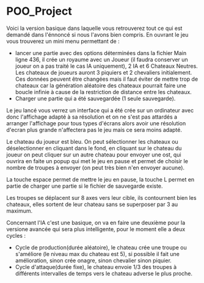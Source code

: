 # POO_Project
Voici la version basique dans laquelle vous retrouverez tout ce qui est demandé dans l'énnoncé si nous l'avons bien compris.
En ouvrant le jeu vous trouverez un mini menu permettant de :
- lancer une partie avec des options déterminées dans la fichier Main ligne 436, il crée un royaume avec un Joueur (il faudra conserver un joueur on a pas traité le cas IA uniquement), 2 IA et 6 Chateaux Neutres. Les chateaux de joueurs auront 3 piquiers et 2 chevaliers initialement. Ces données peuvent être changées mais il faut éviter de mettre trop de chateaux car la génération aléatoire des chateaux pourrait faire une boucle infinie à cause de la restriction de distance entre les chateaux.
- Charger une partie qui a été sauvegardée (1 seule sauvegarde).

Le jeu lancé vous verrez un interface qui a été crée sur un ordinateur avec donc l'affichage adapté à sa résolution et on ne s'est pas attardés a arranger l'affichage pour tous types d'écrans alors avoir une résolution d'ecran plus grande n'affectera pas le jeu mais ce sera moins adapté.

Le chateau du joueur est bleu.
On peut sélectionner les chateaux ou déselectionner en cliquant dans le fond, en cliquant sur le chateau du joueur on peut cliquer sur un autre chateau pour envoyer une ost, qui ouvrira en faite un popup qui met le jeu en pause et permet de choisir le nombre de troupes à envoyer (on peut très bien n'en envoyer aucune).

La touche espace permet de mettre le jeu en pause, la touche L permet en partie de charger une partie si le fichier de sauvegarde existe.

Les troupes se déplacent sur 8 axes vers leur cible, ils contournent bien les chateaux, elles sortent de leur chateau sans se superposer par 3 au maximum.

Concernant l'IA c'est une basique, on va en faire une deuxième pour la versione avancée qui sera plus intelligente, pour le moment elle a deux cycles :
 - Cycle de production(durée aléatoire), le chateau crée une troupe ou s'améliore (le niveau max du chateau est 5), si possible il fait une amélioration, sinon crée onagre, sinon chevalier sinon piquier.
 - Cycle d'attaque(durée fixe), le chateau envoie 1/3 des troupes à différents intervalles de temps vers le chateau adverse le plus proche.